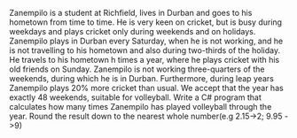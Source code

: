 Zanempilo is a student at Richfield, lives in Durban and goes to his hometown from time to time. He is
very keen on cricket, but is busy during weekdays and plays cricket only during weekends and on
holidays. Zanempilo plays in Durban every Saturday, when he is not working, and he is not travelling to
his hometown and also during two-thirds of the holiday. He travels to his hometown h times a year,
where he plays cricket with his old friends on Sunday. Zanempilo is not working three-quarters of the
weekends, during which he is in Durban. Furthermore, during leap years Zanempilo plays 20% more
cricket than usual.
We accept that the year has exactly 48 weekends, suitable for volleyball.
Write a C# program that calculates how many times Zanempilo has played volleyball through the year.
Round the result down to the nearest whole number(e.g 2.15->2; 9.95 ->9)
